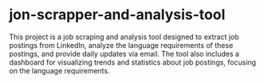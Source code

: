 # jon-scrapper-and-analysis-tool
This project is a job scraping and analysis tool designed to extract job postings from LinkedIn, analyze the language requirements of these postings, and provide daily updates via email. The tool also includes a dashboard for visualizing trends and statistics about job postings, focusing on the language requirements.
